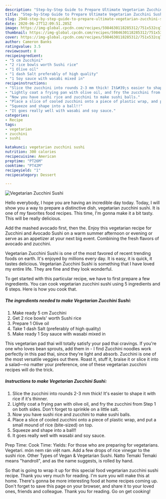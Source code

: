 ```yaml
---
description: "Step-by-Step Guide to Prepare Ultimate Vegetarian Zucchini Sushi"
title: "Step-by-Step Guide to Prepare Ultimate Vegetarian Zucchini Sushi"
slug: 2948-step-by-step-guide-to-prepare-ultimate-vegetarian-zucchini-sushi
date: 2020-06-27T12:09:51.285Z
image: https://img-global.cpcdn.com/recipes/5984630118285312/751x532cq70/vegetarian-zucchini-sushi-recipe-main-photo.jpg
thumbnail: https://img-global.cpcdn.com/recipes/5984630118285312/751x532cq70/vegetarian-zucchini-sushi-recipe-main-photo.jpg
cover: https://img-global.cpcdn.com/recipes/5984630118285312/751x532cq70/vegetarian-zucchini-sushi-recipe-main-photo.jpg
author: Cameron Banks
ratingvalue: 3.5
reviewcount: 8
recipeingredient:
- "5 cm Zucchini"
- "2 rice bowls worth Sushi rice"
- "1 Olive oil"
- "1 dash Salt preferably of high quality"
- "1 Soy sauce with wasabi mixed in"
recipeinstructions:
- "Slice the zucchini into rounds 2-3 mm thick! It&#39;s easier to shape it with rice if it&#39;s thinner."
- "Lightly coat a frying pan with olive oil, and fry the zucchini from Step 1 on both sides. Don&#39;t forget to sprinkle on a little salt."
- "Now you have sushi rice and zucchini to make sushi balls."
- "Place a slice of cooled zucchini onto a piece of plastic wrap, and put a small mound of rice (bite-sized) on top."
- "Squeeze and shape into a ball!!"
- "It goes really well with wasabi and soy sauce."
categories:
- Recipe
tags:
- vegetarian
- zucchini
- sushi

katakunci: vegetarian zucchini sushi 
nutrition: 300 calories
recipecuisine: American
preptime: "PT26M"
cooktime: "PT42M"
recipeyield: "1"
recipecategory: Dessert

---
```



![Vegetarian Zucchini Sushi](https://img-global.cpcdn.com/recipes/5984630118285312/751x532cq70/vegetarian-zucchini-sushi-recipe-main-photo.jpg)

Hello everybody, I hope you are having an incredible day today. Today, I will show you a way to prepare a distinctive dish, vegetarian zucchini sushi. It is one of my favorites food recipes. This time, I'm gonna make it a bit tasty. This will be really delicious.

Add the mashed avocado first, then the. Enjoy this vegetarian recipe for Zucchini and Avocado Sushi on a warm summer afternoon or evening or serve as an appetizer at your next big event. Combining the fresh flavors of avocado and zucchini.

Vegetarian Zucchini Sushi is one of the most favored of recent trending foods on earth. It's enjoyed by millions every day. It is easy, it is quick, it tastes delicious. Vegetarian Zucchini Sushi is something that I have loved my entire life. They are fine and they look wonderful.


To get started with this particular recipe, we have to first prepare a few ingredients. You can cook vegetarian zucchini sushi using 5 ingredients and 6 steps. Here is how you cook that.

<!--inarticleads1-->

##### The ingredients needed to make Vegetarian Zucchini Sushi:

1. Make ready 5 cm Zucchini
1. Get 2 rice bowls&#39; worth Sushi rice
1. Prepare 1 Olive oil
1. Take 1 dash Salt (preferably of high quality)
1. Make ready 1 Soy sauce with wasabi mixed in


This vegetarian pad thai will totally satisfy your pad thai cravings. If you&#39;re one who loves bean sprouts, add them in - I find Zucchini noodles work perfectly in this pad thai, since they&#39;re light and absorb. Zucchini is one of the most versatile veggies out there. Roast it, stuff it, braise it or slice it into a salad—no matter your preference, one of these vegetarian zucchini recipes will do the trick. 

<!--inarticleads2-->

##### Instructions to make Vegetarian Zucchini Sushi:

1. Slice the zucchini into rounds 2-3 mm thick! It&#39;s easier to shape it with rice if it&#39;s thinner.
1. Lightly coat a frying pan with olive oil, and fry the zucchini from Step 1 on both sides. Don&#39;t forget to sprinkle on a little salt.
1. Now you have sushi rice and zucchini to make sushi balls.
1. Place a slice of cooled zucchini onto a piece of plastic wrap, and put a small mound of rice (bite-sized) on top.
1. Squeeze and shape into a ball!!
1. It goes really well with wasabi and soy sauce.


Prep Time: Cook Time: Yields: For those who are preparing for vegetarians. Vegetari. món nem rán việt nam. Add a few drops of rice vinegar to the sushi rice. Other Types of Vegan &amp; Vegetarian Sushi. Natto Temaki Temaki means &#34;handroll&#34;, and as the name suggests, is rolled by hand. 

So that is going to wrap it up for this special food vegetarian zucchini sushi recipe. Thank you very much for reading. I'm sure you will make this at home. There's gonna be more interesting food at home recipes coming up. Don't forget to save this page on your browser, and share it to your loved ones, friends and colleague. Thank you for reading. Go on get cooking!
